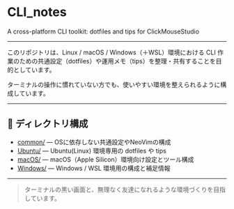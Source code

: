 # CLI\_notes

A cross-platform CLI toolkit: dotfiles and tips for ClickMouseStudio

---

このリポジトリは、Linux / macOS / Windows（＋WSL）環境における
CLI 作業のための共通設定（dotfiles）や運用メモ（tips）を整理・共有することを目的としています。

ターミナルの操作に慣れていない方でも、使いやすい環境を整えられるように構成しています。

---

## 📁 ディレクトリ構成

* [common/](./common/) — OSに依存しない共通設定やNeoVimの構成
* [Ubuntu/](./Ubuntu/) — Ubuntu(Linux) 環境専用の dotfiles や tips
* [macOS/](./macOS/) — macOS（Apple Silicon）環境向け設定とツール構成
* [Windows/](./Windows/) — Windows / WSL 環境用の構成と補足情報

---

> ターミナルの黒い画面と、無理なく友達になれるような環境づくりを目指しています。
